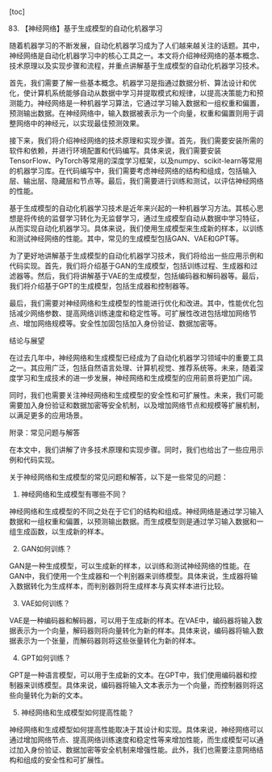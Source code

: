 
[toc]                    
                
                
83. 【神经网络】基于生成模型的自动化机器学习

随着机器学习的不断发展，自动化机器学习成为了人们越来越关注的话题。其中，神经网络是自动化机器学习中的核心工具之一。本文将介绍神经网络的基本概念、技术原理以及实现步骤和流程，并重点讲解基于生成模型的自动化机器学习技术。

首先，我们需要了解一些基本概念。机器学习是指通过数据分析、算法设计和优化，使计算机系统能够自动从数据中学习并提取模式和规律，以提高决策能力和预测能力。神经网络是一种机器学习算法，它通过学习输入数据和一组权重和偏置，预测输出数据。在神经网络中，输入数据被表示为一个向量，权重和偏置则用于调整网络中的神经元，以实现最佳预测效果。

接下来，我们将介绍神经网络的技术原理和实现步骤。首先，我们需要安装所需的软件和依赖，并进行环境配置和代码编写。具体来说，我们需要安装TensorFlow、PyTorch等常用的深度学习框架，以及numpy、scikit-learn等常用的机器学习库。在代码编写中，我们需要考虑神经网络的结构和组成，包括输入层、输出层、隐藏层和节点等。最后，我们需要进行训练和测试，以评估神经网络的性能。

基于生成模型的自动化机器学习技术是近年来兴起的一种机器学习方法。其核心思想是将传统的监督学习转化为无监督学习，通过生成模型自动从数据中学习特征，从而实现自动化机器学习。具体来说，我们使用生成模型来生成新的样本，以训练和测试神经网络的性能。其中，常见的生成模型包括GAN、VAE和GPT等。

为了更好地讲解基于生成模型的自动化机器学习技术，我们将给出一些应用示例和代码实现。首先，我们将介绍基于GAN的生成模型，包括训练过程、生成器和过滤器等。然后，我们将讲解基于VAE的生成模型，包括编码器和解码器等。最后，我们将介绍基于GPT的生成模型，包括生成器和控制器等。

最后，我们需要对神经网络和生成模型的性能进行优化和改进。其中，性能优化包括减少网络参数、提高网络训练速度和稳定性等。可扩展性改进包括增加网络节点、增加网络规模等。安全性加固包括加入身份验证、数据加密等。

结论与展望

在过去几年中，神经网络和生成模型已经成为了自动化机器学习领域中的重要工具之一。其应用广泛，包括自然语言处理、计算机视觉、推荐系统等。未来，随着深度学习和生成技术的进一步发展，神经网络和生成模型的应用前景将更加广阔。

同时，我们也需要关注神经网络和生成模型的安全性和可扩展性。未来，我们可能需要加入身份验证和数据加密等安全机制，以及增加网络节点和规模等扩展机制，以满足更多的应用场景。

附录：常见问题与解答

在本文中，我们讲解了许多技术原理和实现步骤。同时，我们也给出了一些应用示例和代码实现。

关于神经网络和生成模型的常见问题和解答，以下是一些常见的问题：

1. 神经网络和生成模型有哪些不同？

神经网络和生成模型的不同之处在于它们的结构和组成。神经网络是通过学习输入数据和一组权重和偏置，以预测输出数据。而生成模型则是通过学习输入数据和一组生成函数，以生成新的样本。

2. GAN如何训练？

GAN是一种生成模型，可以生成新的样本，以训练和测试神经网络的性能。在GAN中，我们使用一个生成器和一个判别器来训练模型。具体来说，生成器将输入数据转化为生成样本，而判别器则将生成样本与真实样本进行比较。

3. VAE如何训练？

VAE是一种编码器和解码器，可以用于生成新的样本。在VAE中，编码器将输入数据表示为一个向量，解码器则将向量转化为新的样本。具体来说，编码器将输入数据表示为一个张量，而解码器则将这些张量转化为新的样本。

4. GPT如何训练？

GPT是一种语言模型，可以用于生成新的文本。在GPT中，我们使用编码器和控制器来训练模型。具体来说，编码器将输入文本表示为一个向量，而控制器则将这些向量转化为新的文本。

5. 神经网络和生成模型如何提高性能？

神经网络和生成模型如何提高性能取决于其设计和实现。具体来说，神经网络可以通过增加网络节点、提高网络训练速度和稳定性等来增加性能，而生成模型可以通过加入身份验证、数据加密等安全机制来增强性能。此外，我们也需要注意网络结构和组成的安全性和可扩展性。

